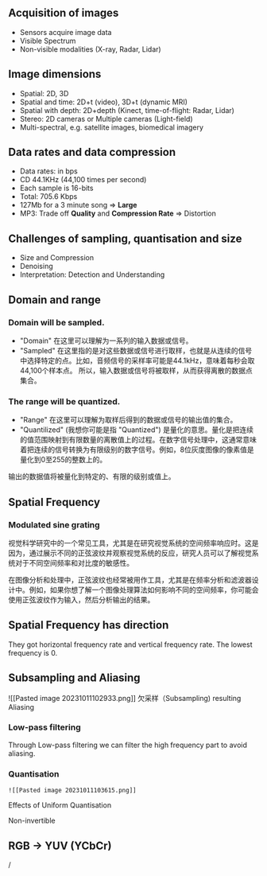 ## Acquisition of images

- Sensors acquire image data
- Visible Spectrum
- Non-visible modalities (X-ray, Radar, Lidar)

## Image dimensions

- Spatial: 2D, 3D
- Spatial and time: 2D+t (video), 3D+t (dynamic MRI)
- Spatial with depth: 2D+depth (Kinect, time-of-flight: Radar, Lidar)
- Stereo: 2D cameras or Multiple cameras (Light-field)
- Multi-spectral, e.g. satellite images, biomedical imagery

## Data rates and data compression

- Data rates: in bps
- CD 44.1KHz (44,100 times per second)
- Each sample is 16-bits
- Total: 705.6 Kbps
- 127Mb for a 3 minute song => **Large**
- MP3: Trade off **Quality** and **Compression Rate** => Distortion

## Challenges of sampling, quantisation and size

- Size and Compression
- Denoising
- Interpretation: Detection and Understanding

## Domain and range

### Domain will be sampled. 
- "Domain" 在这里可以理解为一系列的输入数据或信号。
- "Sampled" 在这里指的是对这些数据或信号进行取样，也就是从连续的信号中选择特定的点。比如，音频信号的采样率可能是44.1kHz，意味着每秒会取44,100个样本点。
所以，输入数据或信号将被取样，从而获得离散的数据点集合。

### The range will be quantized. 
- "Range" 在这里可以理解为取样后得到的数据或信号的输出值的集合。
- "Quantilized" (我想你可能是指 "Quantized") 是量化的意思。量化是把连续的值范围映射到有限数量的离散值上的过程。在数字信号处理中，这通常意味着把连续的信号转换为有限级别的数字信号。例如，8位灰度图像的像素值是量化到0至255的整数上的。

输出的数据值将被量化到特定的、有限的级别或值上。


## Spatial Frequency

### Modulated sine grating 

视觉科学研究中的一个常见工具，尤其是在研究视觉系统的空间频率响应时。这是因为，通过展示不同的正弦波纹并观察视觉系统的反应，研究人员可以了解视觉系统对于不同空间频率和对比度的敏感性。

在图像分析和处理中，正弦波纹也经常被用作工具，尤其是在频率分析和滤波器设计中。例如，如果你想了解一个图像处理算法如何影响不同的空间频率，你可能会使用正弦波纹作为输入，然后分析输出的结果。


## Spatial Frequency has direction 

They got horizontal frequency rate and vertical frequency rate. The lowest frequency is 0. 

## Subsampling and Aliasing 
![[Pasted image 20231011102933.png]]
欠采样（Subsampling) resulting Aliasing

### Low-pass filtering 

Through Low-pass filtering we can filter the high frequency part to avoid aliasing. 

### Quantisation 

	![[Pasted image 20231011103615.png]]

Effects of Uniform Quantisation

Non-invertible

## RGB -> YUV (YCbCr) 



/



